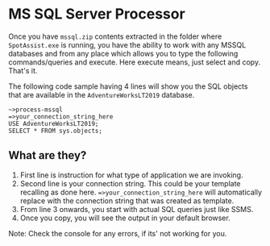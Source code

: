 # MS SQL Server Processor

Once you have `mssql.zip` contents extracted in the folder where `SpotAssist.exe` is running, you have the ability to work with any MSSQL databases and from any place which allows you to type the following commands/queries and execute. Here execute means, just select and copy. That's it.

The following code sample having 4 lines will show you the SQL objects that are available in the `AdventureWorksLT2019` database.

```
~>process-mssql
=>your_connection_string_here
USE AdventureWorksLT2019;
SELECT * FROM sys.objects;
```

## What are they?
1. First line is instruction for what type of application we are invoking.
2. Second line is your connection string. This could be your template recalling as done here. `=>your_connection_string_here` will automatically replace with the connection string that was created as template.
3. From line 3 onwards, you start with actual SQL queries just like SSMS.
4. Once you copy, you will see the output in your default browser.

Note: Check the console for any errors, if its' not working for you.
